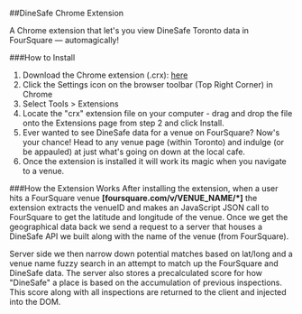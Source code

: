 ##DineSafe Chrome Extension

A Chrome extension that let's you view DineSafe Toronto data in FourSquare — automagically!

###How to Install
1) Download the Chrome extension (.crx): [here](http://this.com/that)  
2) Click the Settings icon on the browser toolbar (Top Right Corner) in Chrome  
3) Select Tools > Extensions  
4) Locate the "crx" extension file on your computer - drag and drop the file onto the Extensions page from step 2 and click Install.  
5) Ever wanted to see DineSafe data for a venue on FourSquare? Now's your chance! Head to any venue page (within Toronto) and indulge (or be appauled) at just what's going on down at the local cafe.  
6) Once the extension is installed it will work its magic when you navigate to a venue.

###How the Extension Works
After installing the extension, when a user hits a FourSquare venue **[foursquare.com/v/VENUE_NAME/*]** the extension extracts the venueID and makes an JavaScript JSON call to FourSquare to get the latitude and longitude of the venue. Once we get the geographical data back we send a request to a server that houses a DineSafe API we built along with the name of the venue (from FourSquare).   

Server side we then narrow down potential matches based on lat/long and a venue name fuzzy search in an attempt to match up the FourSquare and DineSafe data. The server also stores a precalculated score for how "DineSafe" a place is based on the accumulation of previous inspections. This score along with all inspections are returned to the client and injected into the DOM.